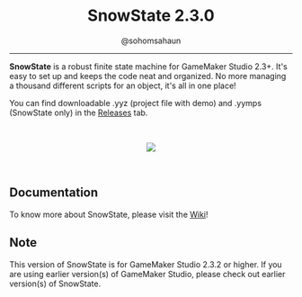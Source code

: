 <h1 align="center">SnowState 2.3.0</h1>
<p align="center">@sohomsahaun</p>

---

**SnowState** is a robust finite state machine for GameMaker Studio 2.3+. It's easy to set up and keeps the code neat and organized. No more managing a thousand different scripts for an object, it's all in one place!

You can find downloadable .yyz (project file with demo) and .yymps (SnowState only) in the [Releases](https://github.com/sohomsahaun/SnowState/releases) tab.

&nbsp;

<p align="center">
  <img src="https://user-images.githubusercontent.com/27750907/108866867-cf109900-761e-11eb-9a28-a1d924d4504a.gif">
</p>

&nbsp;
&nbsp;

## Documentation
To know more about SnowState, please visit the [Wiki](https://github.com/sohomsahaun/SnowState/wiki)!

## Note
This version of SnowState is for GameMaker Studio 2.3.2 or higher. If you are using earlier version(s) of GameMaker Studio, please check out earlier version(s) of SnowState.
